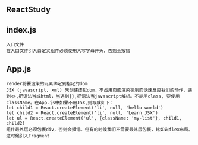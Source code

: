 
## ReactStudy
## index.js 
    入口文件
    在入口文件引入自定义组件必须使用大写字母开头，否则会报错
## App.js
    render将要渲染的元素绑定到指定的dom
    JSX (javascript, xml) 来创建虚拟dom，不占用页面渲染机制而快速反应我们的动作，遇到<>,把语法当成html，当遇到{},把语法当javascript解析。不能用class, 要使用className。在App.js中如果不用JSX,则写成如下:
    let child1 = React.createElement('li', null, 'hello world')
    let child2 = React.createElement('li', null, 'Learn JSX')
    let ul = React.createElement('ul', {className: 'my-list'}, child1, child2)
    组件最外层必须包裹div，否则会报错。但有的时候我们不需要最外层包裹，比如说flex布局。这时候引入Fragment

    


